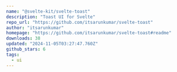 ```yaml
---
name: "@svelte-kit/svelte-toast"
description: "Toast UI for Svelte"
repo_url: "https://github.com/itsarunkumar/svelte-toast"
author: "itsarunkumar"
homepage: "https://github.com/itsarunkumar/svelte-toast#readme"
downloads: 38
updated: "2024-11-05T03:27:47.760Z"
github_stars: 6
tags: 
  - ui
---
```

